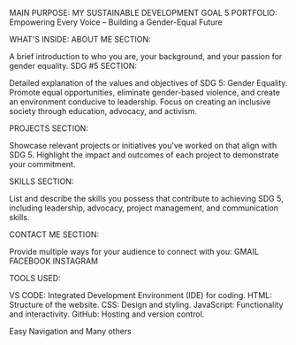 
MAIN PURPOSE: MY SUSTAINABLE DEVELOPMENT GOAL 5 PORTFOLIO: Empowering Every Voice – Building a Gender-Equal Future

WHAT'S INSIDE:
ABOUT ME SECTION:

A brief introduction to who you are, your background, and your passion for gender equality.
SDG #5 SECTION:

Detailed explanation of the values and objectives of SDG 5: Gender Equality.
Promote equal opportunities, eliminate gender-based violence, and create an environment conducive to leadership.
Focus on creating an inclusive society through education, advocacy, and activism.

PROJECTS SECTION:

Showcase relevant projects or initiatives you've worked on that align with SDG 5.
Highlight the impact and outcomes of each project to demonstrate your commitment.

SKILLS SECTION:

List and describe the skills you possess that contribute to achieving SDG 5, including leadership, advocacy, project management, and communication skills.

CONTACT ME SECTION:

Provide multiple ways for your audience to connect with you:
GMAIL
FACEBOOK
INSTAGRAM

TOOLS USED:

VS CODE: Integrated Development Environment (IDE) for coding.
HTML: Structure of the website.
CSS: Design and styling.
JavaScript: Functionality and interactivity.
GitHub: Hosting and version control.


Easy Navigation and Many others
